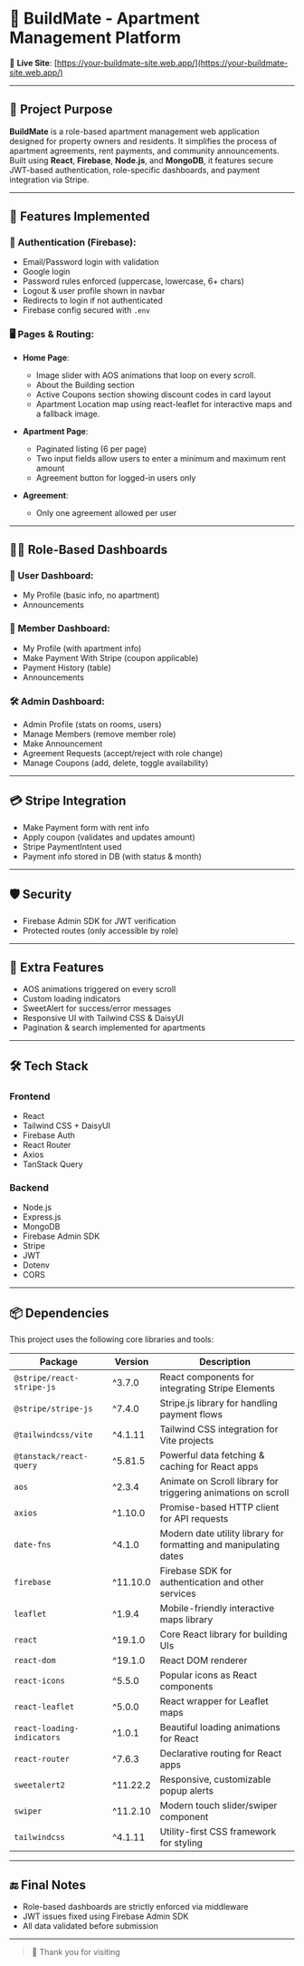 # 🏢 BuildMate - Apartment Management Platform

🔗 **Live Site**: [https://your-buildmate-site.web.app/](https://your-buildmate-site.web.app/)

---

## 📜 Project Purpose

**BuildMate** is a role-based apartment management web application designed for property owners and residents. It simplifies the process of apartment agreements, rent payments, and community announcements. Built using **React**, **Firebase**, **Node.js**, and **MongoDB**, it features secure JWT-based authentication, role-specific dashboards, and payment integration via Stripe.

---

## 🧩 Features Implemented

### 🔐 Authentication (Firebase):

- Email/Password login with validation
- Google login
- Password rules enforced (uppercase, lowercase, 6+ chars)
- Logout & user profile shown in navbar
- Redirects to login if not authenticated
- Firebase config secured with `.env`

### 🖥️ Pages & Routing:

* **Home Page**:

  * Image slider with AOS animations that loop on every scroll.
  * About the Building section
  * Active Coupons section showing discount codes in card layout 
  * Apartment Location map using react-leaflet for interactive maps and a fallback image.
* **Apartment Page**:

  * Paginated listing (6 per page)
  * Two input fields allow users to enter a minimum and maximum rent amount
  * Agreement button for logged-in users only
* **Agreement**:

  * Only one agreement allowed per user

---

## 🧑‍💼 Role-Based Dashboards

### 👤 User Dashboard:

* My Profile (basic info, no apartment)
* Announcements

### 👥 Member Dashboard:

* My Profile (with apartment info)
* Make Payment With Stripe (coupon applicable)
* Payment History (table)
* Announcements

### 🛠️ Admin Dashboard:

* Admin Profile (stats on rooms, users)
* Manage Members (remove member role)
* Make Announcement 
* Agreement Requests (accept/reject with role change)
* Manage Coupons (add, delete, toggle availability)

---

## 💳 Stripe Integration

* Make Payment form with rent info
* Apply coupon (validates and updates amount)
* Stripe PaymentIntent used
* Payment info stored in DB (with status & month)

---

## 🛡️ Security

* Firebase Admin SDK for JWT verification
* Protected routes (only accessible by role)

---

## 🧪 Extra Features

* AOS animations triggered on every scroll
* Custom loading indicators
* SweetAlert for success/error messages
* Responsive UI with Tailwind CSS & DaisyUI
* Pagination & search implemented for apartments

---

## 🛠️ Tech Stack

### Frontend

* React 
* Tailwind CSS + DaisyUI
* Firebase Auth
* React Router
* Axios 
* TanStack Query

### Backend

* Node.js
* Express.js
* MongoDB
* Firebase Admin SDK
* Stripe
* JWT
* Dotenv 
* CORS

---

## 📦 Dependencies

This project uses the following core libraries and tools:

| Package                      | Version     | Description                                                                 |
|-----------------------------|-------------|-----------------------------------------------------------------------------|
| `@stripe/react-stripe-js`   | ^3.7.0      | React components for integrating Stripe Elements                           |
| `@stripe/stripe-js`         | ^7.4.0      | Stripe.js library for handling payment flows                               |
| `@tailwindcss/vite`         | ^4.1.11     | Tailwind CSS integration for Vite projects                                 |
| `@tanstack/react-query`     | ^5.81.5     | Powerful data fetching & caching for React apps                            |
| `aos`                       | ^2.3.4      | Animate on Scroll library for triggering animations on scroll              |
| `axios`                     | ^1.10.0     | Promise-based HTTP client for API requests                                 |
| `date-fns`                  | ^4.1.0      | Modern date utility library for formatting and manipulating dates          |
| `firebase`                  | ^11.10.0    | Firebase SDK for authentication and other services                         |
| `leaflet`                   | ^1.9.4      | Mobile-friendly interactive maps library                                   |
| `react`                     | ^19.1.0     | Core React library for building UIs                                        |
| `react-dom`                 | ^19.1.0     | React DOM renderer                                                          |
| `react-icons`               | ^5.5.0      | Popular icons as React components                                          |
| `react-leaflet`             | ^5.0.0      | React wrapper for Leaflet maps                                             |
| `react-loading-indicators` | ^1.0.1      | Beautiful loading animations for React                                     |
| `react-router`              | ^7.6.3      | Declarative routing for React apps                                         |
| `sweetalert2`               | ^11.22.2    | Responsive, customizable popup alerts                                      |
| `swiper`                    | ^11.2.10    | Modern touch slider/swiper component                                       |
| `tailwindcss`               | ^4.1.11     | Utility-first CSS framework for styling                                    |

---

<!-- ## 📦 Installation & Setup Guide

### 1. Clone the Repositories

```bash
# Frontend
https://github.com/your-username/buildmate-client

# Backend
https://github.com/your-username/buildmate-server
```

### 2. Install Frontend Dependencies

```bash
cd buildmate-client
npm install
```

### 3. Setup Frontend `.env`

```env
VITE_apiKey=your_api_key
VITE_authDomain=your_auth_domain
VITE_projectId=your_project_id
VITE_storageBucket=your_storage_bucket
VITE_messagingSenderId=your_messaging_sender_id
VITE_appId=your_app_id
```

### 4. Install Backend Dependencies

```bash
cd buildmate-server
npm install
```

### 5. Setup Backend `.env`

```env
URI=your_mongodb_uri
SECRET_KEY=your_jwt_secret
STRIPE_SECRET_KEY=your_stripe_secret
```

### 6. Run Locally

```bash
# Start backend
nodemon index.js

# Start frontend
npm run dev
```

--- -->

## 🔚 Final Notes

* Role-based dashboards are strictly enforced via middleware
* JWT issues fixed using Firebase Admin SDK
* All data validated before submission

---

> 🎉 Thank you for visiting 
